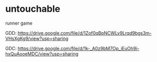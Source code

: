 # untouchable
runner game

GDD: https://drive.google.com/file/d/1Zof0qBpNCWLv9Lrqd9bgs3m-VHsXgKg9/view?usp=sharing

GDC: https://drive.google.com/file/d/1k-_A0z9bM7Op_iEuOh9i-hxQuAooeMDC/view?usp=sharing